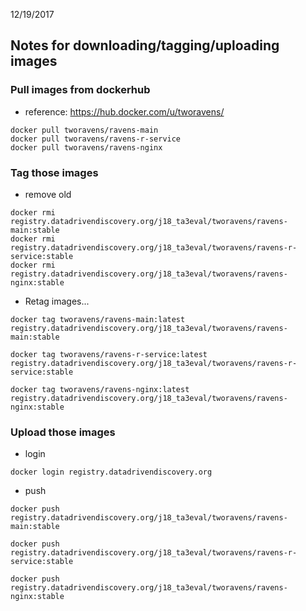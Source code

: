 12/19/2017

## Notes for downloading/tagging/uploading images

### Pull images from dockerhub

- reference: https://hub.docker.com/u/tworavens/

```
docker pull tworavens/ravens-main
docker pull tworavens/ravens-r-service
docker pull tworavens/ravens-nginx
```

### Tag those images

- remove old

```
docker rmi registry.datadrivendiscovery.org/j18_ta3eval/tworavens/ravens-main:stable
docker rmi registry.datadrivendiscovery.org/j18_ta3eval/tworavens/ravens-r-service:stable
docker rmi registry.datadrivendiscovery.org/j18_ta3eval/tworavens/ravens-nginx:stable
```

- Retag images...

```
docker tag tworavens/ravens-main:latest registry.datadrivendiscovery.org/j18_ta3eval/tworavens/ravens-main:stable

docker tag tworavens/ravens-r-service:latest registry.datadrivendiscovery.org/j18_ta3eval/tworavens/ravens-r-service:stable

docker tag tworavens/ravens-nginx:latest registry.datadrivendiscovery.org/j18_ta3eval/tworavens/ravens-nginx:stable
```

### Upload those images

- login
```
docker login registry.datadrivendiscovery.org
```

- push

```
docker push registry.datadrivendiscovery.org/j18_ta3eval/tworavens/ravens-main:stable

docker push registry.datadrivendiscovery.org/j18_ta3eval/tworavens/ravens-r-service:stable

docker push registry.datadrivendiscovery.org/j18_ta3eval/tworavens/ravens-nginx:stable
```
